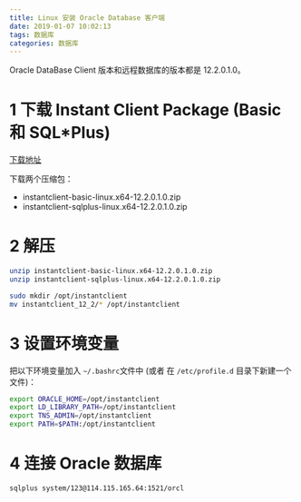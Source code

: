```yaml
---
title: Linux 安装 Oracle Database 客户端
date: 2019-01-07 10:02:13
tags: 数据库
categories: 数据库
---
```

Oracle DataBase Client 版本和远程数据库的版本都是 12.2.0.1.0。  

# 1 下载 Instant Client Package (Basic 和 SQL*Plus)

[下载地址](https://www.oracle.com/technetwork/topics/linuxx86-64soft-092277.html)  

下载两个压缩包：  
* instantclient-basic-linux.x64-12.2.0.1.0.zip   
* instantclient-sqlplus-linux.x64-12.2.0.1.0.zip  

# 2 解压

```sh
unzip instantclient-basic-linux.x64-12.2.0.1.0.zip
unzip instantclient-sqlplus-linux.x64-12.2.0.1.0.zip
```

```sh
sudo mkdir /opt/instantclient
mv instantclient_12_2/* /opt/instantclient
```

# 3 设置环境变量
把以下环境变量加入 <code>~/.bashrc</code>文件中 (或者 在 <code>/etc/profile.d</code> 目录下新建一个文件)：
```sh
export ORACLE_HOME=/opt/instantclient
export LD_LIBRARY_PATH=/opt/instantclient
export TNS_ADMIN=/opt/instantclient
export PATH=$PATH:/opt/instantclient
```

# 4 连接 Oracle 数据库
```sh
sqlplus system/123@114.115.165.64:1521/orcl
```
